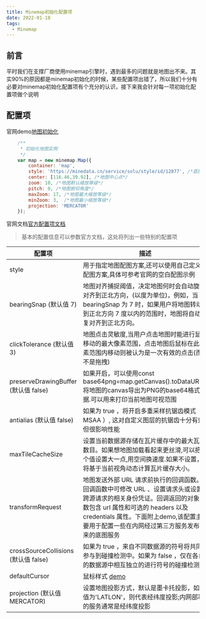 ```yaml
---
title: Minemap初始化配置项
date: 2022-01-18
tags:
  - Minemap
---
```

## 前言
平时我们在支撑厂商使用minemap引擎时，遇到最多的问题就是地图出不来。其实90%的原因都是minemap初始化的时候，某些配置项出错了，所以我们十分有必要对minemap初始化配置项有个充分的认识，接下来我会针对每一项初始化配置项做个说明

## 配置项
官网demo[地图初始化](http://minedata.cn/support/api/demo/js-api/zh/map/base/map-show)

```js
    /**
     * 初始化地图实例
     */
    var map = new minemap.Map({
        container: 'map',
        style: 'https://minedata.cn/service/solu/style/id/12877', /*底图样式*/
        center: [116.46,39.92], /*地图中心点*/
        zoom: 10, /*地图默认缩放等级*/
        pitch: 0, /*地图俯仰角度*/
        maxZoom: 17, /*地图最大缩放等级*/
        minZoom: 3,  /*地图最小缩放等级*/
        projection: 'MERCATOR'
    });

```
官网文档[官方配置项文档](http://minedata.cn/support/static/api/doc/js/v2.1.0/api-reference/index.html#map)
>基本的配置信息可以参数官方文档，这处将列出一些特别的配置项

|  配置项   | 描述  |
|  ----  | ----  |
| style   | 用于指定地图配图方案,还可以使用自己定义的配图方案,具体可参考官网的空白配图示例|
| bearingSnap  (默认值 7)   | 地图对齐捕捉阈值，决定地图何时会自动旋转对齐到正北方向，(以度为单位)，例如，当 bearingSnap 为 7 时，如果用户将地图转动到正北方向 7 度以内的范围时，地图将自动恢复对齐到正北方向。  |
| clickTolerance  (默认值 3)   | 地图点击灵敏度,当用户点击地图时能进行鼠标移动的最大像素范围，点击地图后鼠标在此像素范围内移动则被认为是一次有效的点击(而不是拖拽) |
| preserveDrawingBuffer  (默认值 false)   | 如果开启，可以使用const base64png=map.getCanvas().toDataURL() 将地图的canvas导出为PNG的base64格式数据.<UnderlineText>可以用来打印当前地图可视范围</UnderlineText>|
| antialias (默认值 false)  | 如果为 true ，将开启多重采样抗锯齿模式（ MSAA ）, 这对自定义图层的抗锯齿十分有效,但很影响性能|
|maxTileCacheSize | 设置当前数据源存储在瓦片缓存中的最大瓦片数目。如果想地图加载看起来更丝滑,可以把这个值设置大一点,用空间换速度.如果不设置，将基于当前视角动态计算瓦片缓存大小。|
| transformRequest | 地图发送外部 URL 请求前执行的回调函数。回调函数中可<UnderlineText>修改 URL 、设置请求头或设置跨源请求的相关身份凭证</UnderlineText>。回调返回的对象参数包含 url 属性和可选的 headers 以及 credentials 属性。下面附上demo,该配置主要用于配置一些在内网经过第三方服务发布出来的底图服务|
| crossSourceCollisions (默认值 false)  | 如果为 true ，来自不同数据源的符号将共同参与到碰撞检测中。如果为 false ，仅在各自的数据源中相互独立的进行符号的碰撞检测。 |
| defaultCursor | 鼠标样式 [demo](http://minedata.cn/support/api/demo/js-api/zh/map/state/set-mouse-style)|
| projection (默认值MERCATOR)| 设置地图投影方式，默认是墨卡托投影，如果值为'LATLON'，则代表经纬度投影;<UnderlineText>内网部署的服务通常是经纬度投影</UnderlineText> |
